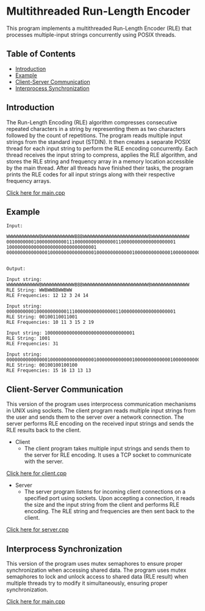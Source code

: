 # Multithreaded Run-Length Encoder

This program implements a multithreaded Run-Length Encoder (RLE) that processes multiple-input strings concurrently using POSIX threads.


## Table of Contents

- [Introduction](#introduction)
- [Example](#example)
- [Client-Server Communication](#client-server-communication)
- [Interprocess Synchronization](#interprocess-synchronization)

## Introduction

The Run-Length Encoding (RLE) algorithm compresses consecutive repeated characters in a string by representing them as two characters followed by the count of repetitions. The program reads multiple input strings from the standard input (STDIN). It then creates a separate POSIX thread for each input string to perform the RLE encoding concurrently. Each thread receives the input string to compress, applies the RLE algorithm, and stores the RLE string and frequency array in a memory location accessible by the main thread. After all threads have finished their tasks, the program prints the RLE codes for all input strings along with their respective frequency arrays.

[Click here for main.cpp](main.cpp)

## Example

```plaintext
Input:

WWWWWWWWWWWWBWWWWWWWWWWWWBBBWWWWWWWWWWWWWWWWWWWWWWWWBWWWWWWWWWWWWWW
00000000001000000000001110000000000000001100000000000000000001
100000000000000000000000000000001
00000000000000010000000000000000100000000000001000000000000010000000000000


Output:

Input string: WWWWWWWWWWWWBWWWWWWWWWWWWBBBWWWWWWWWWWWWWWWWWWWWWWWWBWWWWWWWWWWWWWW
RLE String: WWBWWBBWWBWW
RLE Frequencies: 12 12 3 24 14

Input string: 00000000001000000000001110000000000000001100000000000000000001
RLE String: 00100110011001
RLE Frequencies: 10 11 3 15 2 19

Input string: 100000000000000000000000000000001
RLE String: 1001
RLE Frequencies: 31

Input string: 00000000000000010000000000000000100000000000001000000000000010000000000000
RLE String: 00100100100100
RLE Frequencies: 15 16 13 13 13

```

## Client-Server Communication

This version of the program uses interprocess communication mechanisms in UNIX using sockets. The client program reads multiple input strings from the user and sends them to the server over a network connection. The server performs RLE encoding on the received input strings and sends the RLE results back to the client.

- Client
  - The client program takes multiple input strings and sends them to the server for RLE encoding. It uses a TCP socket to communicate with the server.

[Click here for client.cpp](client.cpp)

- Server
  - The server program listens for incoming client connections on a specified port using sockets. Upon accepting a connection, it reads the size and the input string from the client and performs RLE encoding. The RLE string and frequencies are then sent back to the client.

[Click here for server.cpp](server.cpp)

## Interprocess Synchronization

This version of the program uses mutex semaphores to ensure proper synchronization when accessing shared data. The program uses mutex semaphores to lock and unlock access to shared data (RLE result) when multiple threads try to modify it simultaneously, ensuring proper synchronization.

[Click here for main.cpp](smain.cpp)
